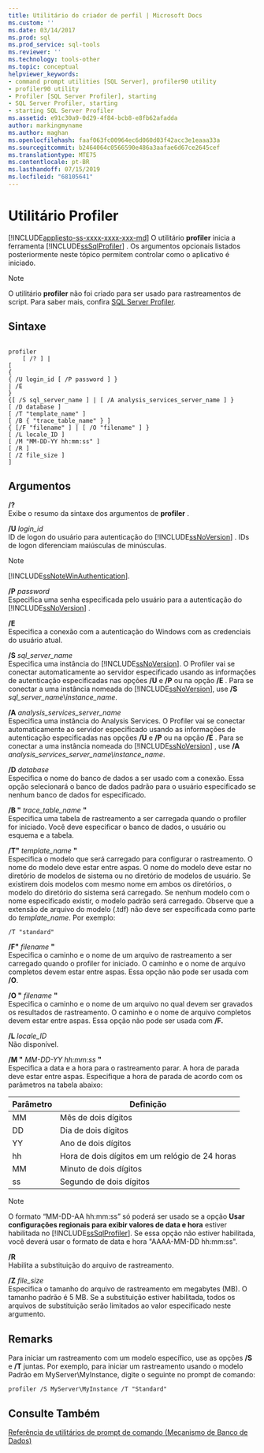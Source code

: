 ```yaml
---
title: Utilitário do criador de perfil | Microsoft Docs
ms.custom: ''
ms.date: 03/14/2017
ms.prod: sql
ms.prod_service: sql-tools
ms.reviewer: ''
ms.technology: tools-other
ms.topic: conceptual
helpviewer_keywords:
- command prompt utilities [SQL Server], profiler90 utility
- profiler90 utility
- Profiler [SQL Server Profiler], starting
- SQL Server Profiler, starting
- starting SQL Server Profiler
ms.assetid: e91c30a9-0d29-4f84-bcb8-e8fb62afadda
author: markingmyname
ms.author: maghan
ms.openlocfilehash: faaf063fc00964ec6d060d03f42acc3e1eaaa33a
ms.sourcegitcommit: b2464064c0566590e486a3aafae6d67ce2645cef
ms.translationtype: MTE75
ms.contentlocale: pt-BR
ms.lasthandoff: 07/15/2019
ms.locfileid: "68105641"
---
```

# <a name="profiler-utility"></a>Utilitário Profiler
[!INCLUDE[appliesto-ss-xxxx-xxxx-xxx-md](../includes/appliesto-ss-xxxx-xxxx-xxx-md.md)]
  O utilitário **profiler** inicia a ferramenta [!INCLUDE[ssSqlProfiler](../includes/sssqlprofiler-md.md)] . Os argumentos opcionais listados posteriormente neste tópico permitem controlar como o aplicativo é iniciado.  
  
> [!NOTE]  
>  O utilitário **profiler** não foi criado para ser usado para rastreamentos de script. Para saber mais, confira [SQL Server Profiler](../tools/sql-server-profiler/sql-server-profiler.md).  
  
## <a name="syntax"></a>Sintaxe  
  
```  
  
profiler  
    [ /? ] |  
[  
{  
{ /U login_id [ /P password ] }  
| /E  
}  
{[ /S sql_server_name ] | [ /A analysis_services_server_name ] }  
[ /D database ]  
[ /T "template_name" ]  
[ /B { "trace_table_name" } ]  
{ [/F "filename" ] | [ /O "filename" ] }  
[ /L locale_ID ]  
[ /M "MM-DD-YY hh:mm:ss" ]  
[ /R ]  
[ /Z file_size ]  
]  
```  
  
## <a name="arguments"></a>Argumentos  
 **/?**  
 Exibe o resumo da sintaxe dos argumentos de **profiler** .  
  
 **/U** *login_id*  
 ID de logon do usuário para autenticação do [!INCLUDE[ssNoVersion](../includes/ssnoversion-md.md)] . IDs de logon diferenciam maiúsculas de minúsculas.  
  
> [!NOTE]  
>  [!INCLUDE[ssNoteWinAuthentication](../includes/ssnotewinauthentication-md.md)].  
  
 **/P** *password*  
 Especifica uma senha especificada pelo usuário para a autenticação do [!INCLUDE[ssNoVersion](../includes/ssnoversion-md.md)] .  
  
 **/E**  
 Especifica a conexão com a autenticação do Windows com as credenciais do usuário atual.  
  
 **/S**  *sql_server_name*  
 Especifica uma instância do [!INCLUDE[ssNoVersion](../includes/ssnoversion-md.md)]. O Profiler vai se conectar automaticamente ao servidor especificado usando as informações de autenticação especificadas nas opções **/U** e **/P** ou na opção **/E** . Para se conectar a uma instância nomeada do [!INCLUDE[ssNoVersion](../includes/ssnoversion-md.md)], use **/S** *sql_server_name*\\*instance_name*.  
  
 **/A**  *analysis_services_server_name*  
 Especifica uma instância do Analysis Services. O Profiler vai se conectar automaticamente ao servidor especificado usando as informações de autenticação especificadas nas opções **/U** e **/P** ou na opção **/E** . Para se conectar a uma instância nomeada do [!INCLUDE[ssNoVersion](../includes/ssnoversion-md.md)] , use **/A** *analysis_services_server_name\instance_name*.  
  
 **/D** *database*  
 Especifica o nome do banco de dados a ser usado com a conexão. Essa opção selecionará o banco de dados padrão para o usuário especificado se nenhum banco de dados for especificado.  
  
 **/B "** *trace_table_name* **"**  
 Especifica uma tabela de rastreamento a ser carregada quando o profiler for iniciado. Você deve especificar o banco de dados, o usuário ou esquema e a tabela.  
  
 **/T"** *template_name* **"**  
 Especifica o modelo que será carregado para configurar o rastreamento. O nome do modelo deve estar entre aspas. O nome do modelo deve estar no diretório de modelos de sistema ou no diretório de modelos de usuário. Se existirem dois modelos com mesmo nome em ambos os diretórios, o modelo do diretório do sistema será carregado. Se nenhum modelo com o nome especificado existir, o modelo padrão será carregado. Observe que a extensão de arquivo do modelo (.tdf) não deve ser especificada como parte do *template_name*. Por exemplo:  
  
```  
/T "standard"  
```  
  
 **/F"** *filename* **"**  
 Especifica o caminho e o nome de um arquivo de rastreamento a ser carregado quando o profiler for iniciado. O caminho e o nome de arquivo completos devem estar entre aspas. Essa opção não pode ser usada com **/O**.  
  
 **/O "** *filename*  **"**  
 Especifica o caminho e o nome de um arquivo no qual devem ser gravados os resultados de rastreamento. O caminho e o nome de arquivo completos devem estar entre aspas. Essa opção não pode ser usada com **/F.**  
  
 **/L** *locale_ID*  
 Não disponível.  
  
 **/M "** *MM-DD-YY hh:mm:ss* **"**  
 Especifica a data e a hora para o rastreamento parar. A hora de parada deve estar entre aspas. Especifique a hora de parada de acordo com os parâmetros na tabela abaixo:  
  
|Parâmetro|Definição|  
|---------------|----------------|  
|MM|Mês de dois dígitos|  
|DD|Dia de dois dígitos|  
|YY|Ano de dois dígitos|  
|hh|Hora de dois dígitos em um relógio de 24 horas|  
|MM|Minuto de dois dígitos|  
|ss|Segundo de dois dígitos|  
  
> [!NOTE]  
>  O formato “MM-DD-AA hh:mm:ss” só poderá ser usado se a opção **Usar configurações regionais para exibir valores de data e hora** estiver habilitada no [!INCLUDE[ssSqlProfiler](../includes/sssqlprofiler-md.md)]. Se essa opção não estiver habilitada, você deverá usar o formato de data e hora "AAAA-MM-DD hh:mm:ss".  
  
 **/R**  
 Habilita a substituição do arquivo de rastreamento.  
  
 **/Z**  *file_size*  
 Especifica o tamanho do arquivo de rastreamento em megabytes (MB). O tamanho padrão é 5 MB. Se a substituição estiver habilitada, todos os arquivos de substituição serão limitados ao valor especificado neste argumento.  
  
## <a name="remarks"></a>Remarks  
 Para iniciar um rastreamento com um modelo específico, use as opções **/S** e **/T** juntas. Por exemplo, para iniciar um rastreamento usando o modelo Padrão em MyServer\MyInstance, digite o seguinte no prompt de comando:  
  
```  
profiler /S MyServer\MyInstance /T "Standard"  
```  
  
## <a name="see-also"></a>Consulte Também  
 [Referência de utilitários de prompt de comando &#40;Mecanismo de Banco de Dados&#41;](../tools/command-prompt-utility-reference-database-engine.md)  
  
  
